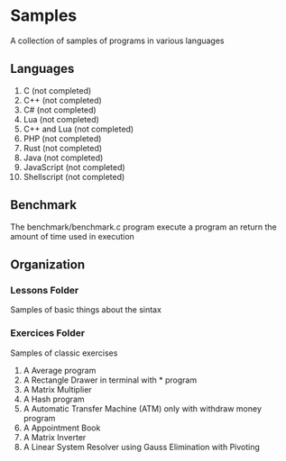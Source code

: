 # Samples

A collection of samples of programs in various languages

## Languages

1. C (not completed)
1. C++ (not completed)
1. C# (not completed)
1. Lua (not completed)
1. C++ and Lua (not completed)
1. PHP (not completed)
1. Rust (not completed) 
1. Java (not completed)
1. JavaScript (not completed)
1. Shellscript (not completed)

## Benchmark

The benchmark/benchmark.c program execute a program an return the amount of time used in execution

## Organization

### Lessons Folder

Samples of basic things about the sintax

### Exercices Folder

Samples of classic exercises

1. A Average program
1. A Rectangle Drawer in terminal with * program
1. A Matrix Multiplier
1. A Hash program
1. A Automatic Transfer Machine (ATM) only with withdraw money program
1. A Appointment Book
1. A Matrix Inverter
1. A Linear System Resolver using Gauss Elimination with Pivoting 